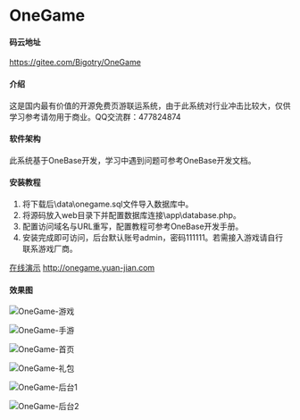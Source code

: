 # OneGame
#### 码云地址
https://gitee.com/Bigotry/OneGame

#### 介绍
这是国内最有价值的开源免费页游联运系统，由于此系统对行业冲击比较大，仅供学习参考请勿用于商业。QQ交流群：477824874

#### 软件架构
此系统基于OneBase开发，学习中遇到问题可参考OneBase开发文档。


#### 安装教程

1. 将下载后\data\onegame.sql文件导入数据库中。
2. 将源码放入web目录下并配置数据库连接\app\database.php。
3. 配置访问域名与URL重写，配置教程可参考OneBase开发手册。
4. 安装完成即可访问，后台默认账号admin，密码111111。若需接入游戏请自行联系游戏厂商。

[在线演示](http://onegame.yuan-jian.com)  http://onegame.yuan-jian.com


#### 效果图

![OneGame-游戏](https://images.gitee.com/uploads/images/2019/0309/133416_da47ea0d_917834.png "yx.png")

![OneGame-手游](https://images.gitee.com/uploads/images/2019/0313/191858_4e10351c_917834.png "手游列表.png")

![OneGame-首页](https://images.gitee.com/uploads/images/2019/0309/133328_3c500ad9_917834.png "首页.png")

![OneGame-礼包](https://images.gitee.com/uploads/images/2019/0309/133343_bc041f02_917834.png "礼包.png")

![OneGame-后台1](https://images.gitee.com/uploads/images/2019/0309/133440_7b8d07c0_917834.png "ht1.png")

![OneGame-后台2](https://images.gitee.com/uploads/images/2019/0309/133454_2a7a34aa_917834.png "ht2.png")
